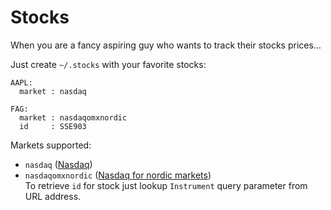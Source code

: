 Stocks
======

When you are a fancy aspiring guy who wants to track their stocks prices…

Just create `~/.stocks` with your favorite stocks:
```
AAPL:
  market : nasdaq

FAG:
  market : nasdaqomxnordic
  id     : SSE903
```

Markets supported:
- `nasdaq` ([Nasdaq](https://www.nasdaq.com))
- `nasdaqomxnordic` ([Nasdaq for nordic markets](http://www.nasdaqomxnordic.com))  
  To retrieve `id` for stock just lookup `Instrument` query parameter from URL
  address.
